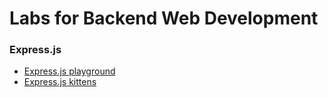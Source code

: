 # Labs for Backend Web Development

### Express.js

- [Express.js playground](https://github.com/thoughtworks-jumpstart/express-playground)
- [Express.js kittens](https://github.com/thoughtworks-jumpstart/express-kittens)
